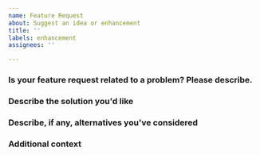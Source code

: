 ```yaml
---
name: Feature Request
about: Suggest an idea or enhancement
title: ''
labels: enhancement
assignees: ''

---
```


### Is your feature request related to a problem? Please describe.

### Describe the solution you'd like

### Describe, if any, alternatives you've considered

### Additional context
